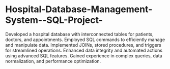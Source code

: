 # Hospital-Database-Management-System--SQL-Project-
Developed a hospital database with interconnected tables for patients, doctors, and appointments.
Employed SQL commands to efficiently manage and manipulate data.
Implemented JOINs, stored procedures, and triggers for streamlined operations.
Enhanced data integrity and automated actions using advanced SQL features.
Gained experience in complex queries, data normalization, and performance optimization. 

